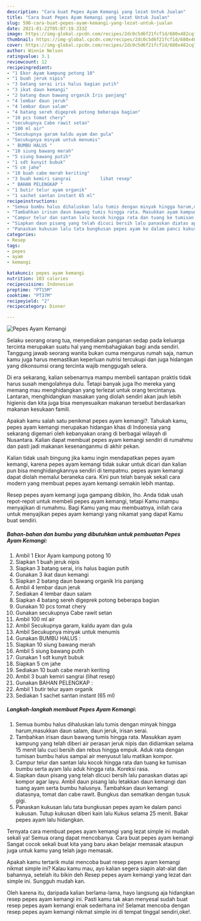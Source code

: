 ```yaml
---
description: "Cara buat Pepes Ayam Kemangi yang lezat Untuk Jualan"
title: "Cara buat Pepes Ayam Kemangi yang lezat Untuk Jualan"
slug: 596-cara-buat-pepes-ayam-kemangi-yang-lezat-untuk-jualan
date: 2021-01-22T05:07:19.333Z
image: https://img-global.cpcdn.com/recipes/2dc0c5d6f21fcf1d/680x482cq70/pepes-ayam-kemangi-foto-resep-utama.jpg
thumbnail: https://img-global.cpcdn.com/recipes/2dc0c5d6f21fcf1d/680x482cq70/pepes-ayam-kemangi-foto-resep-utama.jpg
cover: https://img-global.cpcdn.com/recipes/2dc0c5d6f21fcf1d/680x482cq70/pepes-ayam-kemangi-foto-resep-utama.jpg
author: Winnie Nelson
ratingvalue: 3.1
reviewcount: 12
recipeingredient:
- "1 Ekor Ayam kampung potong 10"
- "1 buah jeruk nipis"
- "3 batang serai iris halus bagian putih"
- "3 ikat daun kemangi"
- "2 batang daun bawang organik Iris panjang"
- "4 lembar daun jeruk"
- "4 lembar daun salam"
- "4 batang sereh digeprek potong beberapa bagian"
- "10 pcs tomat chery"
- "secukupnya Cabe rawit setan"
- "100 ml air"
- "Secukupnya garam kaldu ayam dan gula"
- "Secukupnya minyak untuk menumis"
- " BUMBU HALUS "
- "10 siung bawang merah"
- "5 siung bawang putih"
- "1 sdt kunyit bubuk"
- "5 cm jahe"
- "10 buah cabe merah keriting"
- "3 buah kemiri sangrai           lihat resep"
- " BAHAN PELENGKAP "
- "1 butir telur ayam organik"
- "1 sachet santan instant 65 ml"
recipeinstructions:
- "Semua bumbu halus dihaluskan lalu tumis dengan minyak hingga harum,masukkan daun salam, daun jeruk, irisan serai."
- "Tambahkan irisan daun bawang tumis hingga rata. Masukkan ayam kampung yang telah diberi air perasan jeruk nipis dan didiamkan selama 15 menit lalu cuci bersih dan rebus hingga empuk. Aduk rata dengan tumisan bumbu halus sampai air menyusut lalu matikan kompor."
- "Campur telur dan santan lalu kocok hingga rata dan tuang ke tumisan bumbu serta ayam lalu aduk hingga rata. Koreksi rasa."
- "Siapkan daun pisang yang telah dicuci bersih lalu panaskan diatas api kompor agar layu. Ambil daun pisang lalu letakkan daun kemangi dan tuang ayam serta bumbu halusnya. Tambahkan daun kemangi diatasnya, tomat dan cabe rawit. Bungkus dan sematkan dengan tusuk gigi."
- "Panaskan kukusan lalu tata bungkusan pepes ayam ke dalam panci kukusan. Tutup kukusan diberi kain lalu Kukus selama 25 menit. Bakar pepes ayam lalu hidangkan."
categories:
- Resep
tags:
- pepes
- ayam
- kemangi

katakunci: pepes ayam kemangi 
nutrition: 103 calories
recipecuisine: Indonesian
preptime: "PT15M"
cooktime: "PT37M"
recipeyield: "2"
recipecategory: Dinner

---
```



![Pepes Ayam Kemangi](https://img-global.cpcdn.com/recipes/2dc0c5d6f21fcf1d/680x482cq70/pepes-ayam-kemangi-foto-resep-utama.jpg)

Selaku seorang orang tua, menyediakan panganan sedap pada keluarga tercinta merupakan suatu hal yang membahagiakan bagi anda sendiri. Tanggung jawab seorang  wanita bukan cuma mengurus rumah saja, namun kamu juga harus memastikan keperluan nutrisi tercukupi dan juga hidangan yang dikonsumsi orang tercinta wajib menggugah selera.

Di era  sekarang, kalian sebenarnya mampu membeli santapan praktis tidak harus susah mengolahnya dulu. Tetapi banyak juga lho mereka yang memang mau menghidangkan yang terlezat untuk orang tercintanya. Lantaran, menghidangkan masakan yang diolah sendiri akan jauh lebih higienis dan kita juga bisa menyesuaikan makanan tersebut berdasarkan makanan kesukaan famili. 



Apakah kamu salah satu penikmat pepes ayam kemangi?. Tahukah kamu, pepes ayam kemangi merupakan hidangan khas di Indonesia yang sekarang digemari oleh kebanyakan orang di berbagai wilayah di Nusantara. Kalian dapat membuat pepes ayam kemangi sendiri di rumahmu dan pasti jadi makanan kesenanganmu di akhir pekan.

Kalian tidak usah bingung jika kamu ingin mendapatkan pepes ayam kemangi, karena pepes ayam kemangi tidak sukar untuk dicari dan kalian pun bisa menghidangkannya sendiri di tempatmu. pepes ayam kemangi dapat diolah memalui beraneka cara. Kini pun telah banyak sekali cara modern yang membuat pepes ayam kemangi semakin lebih mantap.

Resep pepes ayam kemangi juga gampang dibikin, lho. Anda tidak usah repot-repot untuk membeli pepes ayam kemangi, tetapi Kamu mampu menyajikan di rumahmu. Bagi Kamu yang mau membuatnya, inilah cara untuk menyajikan pepes ayam kemangi yang nikamat yang dapat Kamu buat sendiri.

<!--inarticleads1-->

##### Bahan-bahan dan bumbu yang dibutuhkan untuk pembuatan Pepes Ayam Kemangi:

1. Ambil 1 Ekor Ayam kampung potong 10
1. Siapkan 1 buah jeruk nipis
1. Siapkan 3 batang serai, iris halus bagian putih
1. Gunakan 3 ikat daun kemangi
1. Siapkan 2 batang daun bawang organik Iris panjang
1. Ambil 4 lembar daun jeruk
1. Sediakan 4 lembar daun salam
1. Siapkan 4 batang sereh digeprek potong beberapa bagian
1. Gunakan 10 pcs tomat chery
1. Gunakan secukupnya Cabe rawit setan
1. Ambil 100 ml air
1. Ambil Secukupnya garam, kaldu ayam dan gula
1. Ambil Secukupnya minyak untuk menumis
1. Gunakan  BUMBU HALUS :
1. Siapkan 10 siung bawang merah
1. Ambil 5 siung bawang putih
1. Gunakan 1 sdt kunyit bubuk
1. Siapkan 5 cm jahe
1. Sediakan 10 buah cabe merah keriting
1. Ambil 3 buah kemiri sangrai           (lihat resep)
1. Gunakan  BAHAN PELENGKAP :
1. Ambil 1 butir telur ayam organik
1. Sediakan 1 sachet santan instant (65 ml)




<!--inarticleads2-->

##### Langkah-langkah membuat Pepes Ayam Kemangi:

1. Semua bumbu halus dihaluskan lalu tumis dengan minyak hingga harum,masukkan daun salam, daun jeruk, irisan serai.
1. Tambahkan irisan daun bawang tumis hingga rata. Masukkan ayam kampung yang telah diberi air perasan jeruk nipis dan didiamkan selama 15 menit lalu cuci bersih dan rebus hingga empuk. Aduk rata dengan tumisan bumbu halus sampai air menyusut lalu matikan kompor.
1. Campur telur dan santan lalu kocok hingga rata dan tuang ke tumisan bumbu serta ayam lalu aduk hingga rata. Koreksi rasa.
1. Siapkan daun pisang yang telah dicuci bersih lalu panaskan diatas api kompor agar layu. Ambil daun pisang lalu letakkan daun kemangi dan tuang ayam serta bumbu halusnya. Tambahkan daun kemangi diatasnya, tomat dan cabe rawit. Bungkus dan sematkan dengan tusuk gigi.
1. Panaskan kukusan lalu tata bungkusan pepes ayam ke dalam panci kukusan. Tutup kukusan diberi kain lalu Kukus selama 25 menit. Bakar pepes ayam lalu hidangkan.




Ternyata cara membuat pepes ayam kemangi yang lezat simple ini mudah sekali ya! Semua orang dapat mencobanya. Cara buat pepes ayam kemangi Sangat cocok sekali buat kita yang baru akan belajar memasak ataupun juga untuk kamu yang telah jago memasak.

Apakah kamu tertarik mulai mencoba buat resep pepes ayam kemangi nikmat simple ini? Kalau kamu mau, ayo kalian segera siapin alat-alat dan bahannya, setelah itu bikin deh Resep pepes ayam kemangi yang lezat dan simple ini. Sungguh mudah kan. 

Oleh karena itu, daripada kalian berlama-lama, hayo langsung aja hidangkan resep pepes ayam kemangi ini. Pasti kamu tak akan menyesal sudah buat resep pepes ayam kemangi enak sederhana ini! Selamat mencoba dengan resep pepes ayam kemangi nikmat simple ini di tempat tinggal sendiri,oke!.

